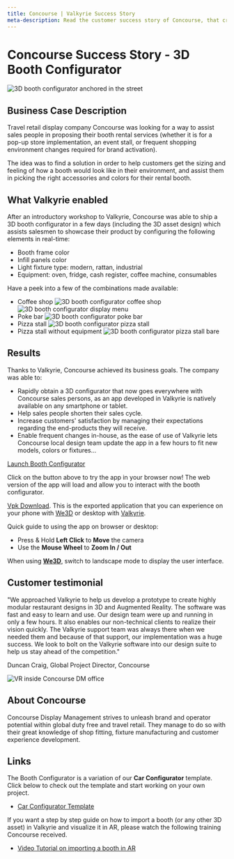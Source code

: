 ```yaml
---
title: Concourse | Valkyrie Success Story
meta-description: Read the customer success story of Concourse, that created a 3D booth configurator in hours using our ready-made template
---
```


# Concourse Success Story - 3D Booth Configurator

![3D booth configurator anchored in the street](https://cdn2.talansoft.com/ftp/img/concourse/booth-configurator-1c.jpg)

## Business Case Description
Travel retail display company Concourse was looking for a way to assist sales people in proposing their booth rental services (whether it is for a pop-up store implementation, an event stall, or frequent shopping environment changes required for brand activation).

The idea was to find a solution in order to help customers get the sizing and feeling of how a booth would look like in their environment, and assist them in picking the right accessories and colors for their rental booth.

## What Valkyrie enabled
After an introductory workshop to Valkyrie, Concourse was able to ship a 3D booth configurator in a few days (including the 3D asset design) which assists salesmen to showcase their product by configuring the following elements in real-time:
- Booth frame color
- Infill panels color
- Light fixture type: modern, rattan, industrial
- Equipment: oven, fridge, cash register, coffee machine, consumables

Have a peek into a few of the combinations made available:
- Coffee shop
![3D booth configurator coffee shop](https://cdn2.talansoft.com/ftp/img/concourse/coffee_corner.jpeg)
![3D booth configurator display menu](https://cdn2.talansoft.com/ftp/img/concourse/booth-configurator-3.jpg)
- Poke bar
![3D booth configurator poke bar](https://cdn2.talansoft.com/ftp/img/concourse/poke_bar.jpeg)
- Pizza stall
![3D booth configurator pizza stall](https://cdn2.talansoft.com/ftp/img/concourse/pizzeria.jpeg)
- Pizza stall without equipment
![3D booth configurator pizza stall bare](https://cdn2.talansoft.com/ftp/img/concourse/booth-configurator-7.jpg)

## Results
Thanks to Valkyrie, Concourse achieved its business goals. The company was able to:
- Rapidly obtain a 3D configurator that now goes everywhere with Concourse sales persons, as an app developed in Valkyrie is natively available on any smartphone or tablet.
- Help sales people shorten their sales cycle.
- Increase customers' satisfaction by managing their expectations regarding the end-products they will receive.
- Enable frequent changes in-house, as the ease of use of Valkyrie lets Concourse local design team update the app in a few hours to fit new models, colors or fixtures...

<a class="btn btn-primary umami--click--bt_launch_booth_configurator" href="/vlk/samples/booth-configurator/booth_config_v1.vpk" target="_blank">Launch Booth Configurator</a>

Click on the button above to try the app in your browser now! The web version of the app will load and allow you to interact with the booth configurator.

[Vpk Download](https://cdn2.talansoft.com/ftp/samples/booth_config_v1.vpk). This is the exported application that you can experience on your phone with [We3D](/vlk/downloads#we3d) or desktop with [Valkyrie](/vlk/downloads#vlk).

Quick guide to using the app on browser or desktop:
- Press & Hold **Left Click** to **Move** the camera
- Use the **Mouse Wheel** to **Zoom In / Out**

When using **[We3D](/vlk/downloads#we3d)**, switch to landscape mode to display the user interface.

## Customer testimonial
"We approached Valkyrie to help us develop a prototype to create highly modular restaurant designs in 3D and Augmented Reality. The software was fast and easy to learn and use. Our design team were up and running in only a few hours. It also enables our non-technical clients to realize their vision quickly.
The Valkyrie support team was always there when we needed them and because of that support, our implementation was a huge success.
We look to bolt on the Valkyrie software into our design suite to help us stay ahead of the competition."

Duncan Craig, Global Project Director, Concourse

![VR inside Concourse DM office](https://cdn2.talansoft.com/ftp/img/concourse/office.jpeg)

## About Concourse
Concourse Display Management strives to unleash brand and operator potential within global duty free and travel retail. They manage to do so with their great knowledge of shop fitting, fixture manufacturing and customer experience development.

## Links
The Booth Configurator is a variation of our **Car Configurator** template. Click below to check out the template and start working on your own project.
- [Car Configurator Template](../VlkSamples/Car-Configurator)

If you want a step by step guide on how to import a booth (or any other 3D asset) in Valkyrie and visualize it in AR, please watch the following training Concourse received.
- [Video Tutorial on importing a booth in AR](https://youtu.be/8APB9Y7grtM)
